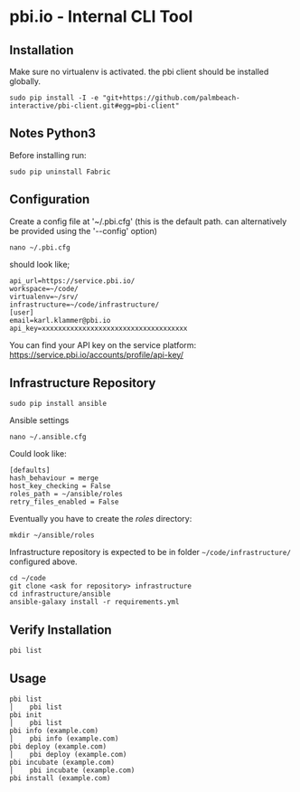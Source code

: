 pbi.io - Internal CLI Tool
==========================


Installation
------------

Make sure no virtualenv is activated. the pbi client should be installed globally.

    sudo pip install -I -e "git+https://github.com/palmbeach-interactive/pbi-client.git#egg=pbi-client"



Notes Python3
-------------


Before installing run:

    sudo pip uninstall Fabric


Configuration
-------------

Create a config file at '~/.pbi.cfg' (this is the default path. can alternatively be provided using the '--config' option)

    nano ~/.pbi.cfg

should look like;

    api_url=https://service.pbi.io/
    workspace=~/code/
    virtualenv=~/srv/
    infrastructure=~/code/infrastructure/
    [user]
    email=karl.klammer@pbi.io
    api_key=xxxxxxxxxxxxxxxxxxxxxxxxxxxxxxxxxxxx

You can find your API key on the service platform: https://service.pbi.io/accounts/profile/api-key/



Infrastructure Repository
-------------------------

    sudo pip install ansible


Ansible settings

    nano ~/.ansible.cfg
    
Could look like:

    [defaults]
    hash_behaviour = merge
    host_key_checking = False
    roles_path = ~/ansible/roles
    retry_files_enabled = False
    
    
Eventually you have to create the *roles* directory:

    mkdir ~/ansible/roles


Infrastructure repository is expected to be in folder `~/code/infrastructure/` configured above.

    cd ~/code
    git clone <ask for repository> infrastructure
    cd infrastructure/ansible
    ansible-galaxy install -r requirements.yml


Verify Installation
-------------------

    pbi list



Usage
-----

    pbi list                                                                                                                                               │    pbi list
    pbi init                                                                                                                                               │    pbi list
    pbi info (example.com)                                                                                                                                         │    pbi info (example.com)
    pbi deploy (example.com)                                                                                                                                       │    pbi deploy (example.com)
    pbi incubate (example.com)                                                                                                                                     │    pbi incubate (example.com)
    pbi install (example.com)
